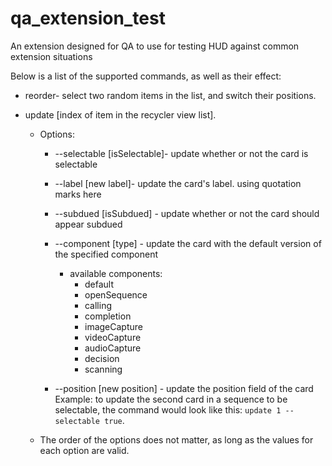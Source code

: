 # qa_extension_test
An extension designed for QA to use for testing HUD against common extension situations 

Below is a list of the supported commands, as well as their effect: 
- reorder- select two random items in the list, and switch their positions. 


- update [index of item in the recycler view list]. 
	- Options: 
		- --selectable [isSelectable]- update whether or not the card is selectable 
		- --label [new label]- update the card's label. using quotation marks here
		- --subdued [isSubdued] - update whether or not the card should appear subdued 
		- --component [type] - update the card with the default version of the specified component 
			- available components: 
				- default
				- openSequence
				- calling 
				- completion
				- imageCapture
				- videoCapture
				- audioCapture
				- decision
				- scanning
				
		- --position [new position] - update the position field of the card 
		Example: to update the second card in a sequence to be selectable, the command would look like this: `update 1 --selectable true`.
	- The order of the options does not matter, as long as the values for each option are valid. 
		
